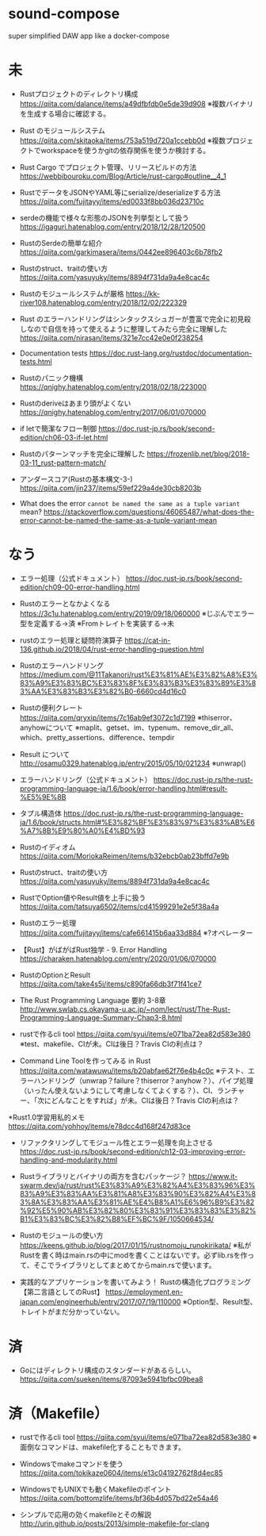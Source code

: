 # sound-compose
super simplified DAW app like a docker-compose


# 未
* Rustプロジェクトのディレクトリ構成
https://qiita.com/dalance/items/a49dfbfdb0e5de39d908
※複数バイナリを生成する場合に確認する。

* Rust のモジュールシステム
https://qiita.com/skitaoka/items/753a519d720a1ccebb0d
※複数プロジェクトでworkspaceを使うかgitの依存関係を使うか検討する。

* Rust Cargo でプロジェクト管理、リリースビルドの方法
https://webbibouroku.com/Blog/Article/rust-cargo#outline__4_1

* RustでデータをJSONやYAML等にserialize/deserializeする方法
https://qiita.com/fujitayy/items/ed0033f8bb036d23710c

* serdeの機能で様々な形態のJSONを列挙型として扱う
https://igaguri.hatenablog.com/entry/2018/12/28/120500

* RustのSerdeの簡単な紹介
https://qiita.com/garkimasera/items/0442ee896403c6b78fb2

* Rustのstruct、traitの使い方
https://qiita.com/yasuyuky/items/8894f731da9a4e8cac4c

* Rustのモジュールシステムが厳格
https://kk-river108.hatenablog.com/entry/2018/12/02/222329

* Rust のエラーハンドリングはシンタックスシュガーが豊富で完全に初見殺しなので自信を持って使えるように整理してみたら完全に理解した
https://qiita.com/nirasan/items/321e7cc42e0e0f238254

* Documentation tests
https://doc.rust-lang.org/rustdoc/documentation-tests.html

* Rustのパニック機構
https://qnighy.hatenablog.com/entry/2018/02/18/223000

* Rustのderiveはあまり頭がよくない
https://qnighy.hatenablog.com/entry/2017/06/01/070000

* if letで簡潔なフロー制御
https://doc.rust-jp.rs/book/second-edition/ch06-03-if-let.html

* Rustのパターンマッチを完全に理解した
https://frozenlib.net/blog/2018-03-11_rust-pattern-match/

* アンダースコア(Rustの基本構文-3-)
https://qiita.com/jin237/items/59ef229a4de30cb8203b

* What does the error `cannot be named the same as a tuple variant` mean?
https://stackoverflow.com/questions/46065487/what-does-the-error-cannot-be-named-the-same-as-a-tuple-variant-mean


# なう
* エラー処理（公式ドキュメント）
https://doc.rust-jp.rs/book/second-edition/ch09-00-error-handling.html

* Rustのエラーとなかよくなる
https://3c1u.hatenablog.com/entry/2019/09/18/060000
※じぶんでエラー型を定義する→済
※Fromトレイトを実装する→未

* rustのエラー処理と疑問符演算子
https://cat-in-136.github.io/2018/04/rust-error-handling-question.html

* Rustのエラーハンドリング
https://medium.com/@11Takanori/rust%E3%81%AE%E3%82%A8%E3%83%A9%E3%83%BC%E3%83%8F%E3%83%B3%E3%83%89%E3%83%AA%E3%83%B3%E3%82%B0-6660cd4d16c0

* Rustの便利クレート
https://qiita.com/qryxip/items/7c16ab9ef3072c1d7199
※thiserror、anyhowについて
※maplit、getset、im、typenum、remove_dir_all、which、pretty_assertions、difference、tempdir

* Result について
http://osamu0329.hatenablog.jp/entry/2015/05/10/021234
※unwrap()

* エラーハンドリング（公式ドキュメント）
https://doc.rust-jp.rs/the-rust-programming-language-ja/1.6/book/error-handling.html#result-%E5%9E%8B

* タプル構造体
https://doc.rust-jp.rs/the-rust-programming-language-ja/1.6/book/structs.html#%E3%82%BF%E3%83%97%E3%83%AB%E6%A7%8B%E9%80%A0%E4%BD%93

* Rustのイディオム
https://qiita.com/MoriokaReimen/items/b32ebcb0ab23bffd7e9b

* Rustのstruct、traitの使い方
https://qiita.com/yasuyuky/items/8894f731da9a4e8cac4c

* RustでOption値やResult値を上手に扱う
https://qiita.com/tatsuya6502/items/cd41599291e2e5f38a4a

* Rustのエラー処理
https://qiita.com/fujitayy/items/cafe661415b6aa33d884
※?オペレーター

* 【Rust】がばがばRust独学 - 9. Error Handling
https://charaken.hatenablog.com/entry/2020/01/06/070000

* RustのOptionとResult
https://qiita.com/take4s5i/items/c890fa66db3f71f41ce7

* The Rust Programming Language 要約 3-8章
http://www.swlab.cs.okayama-u.ac.jp/~nom/lect/rust/The-Rust-Programming-Language-Summary-Chap3-8.html

* rustで作るcli tool
https://qiita.com/syui/items/e071ba72ea82d583e380
※test、makefile、CIが未。CIは後日？Travis CIの利点は？

* Command Line Toolを作ってみる in Rust
https://qiita.com/watawuwu/items/b20abfae62f76e4b4c0c
※テスト、エラーハンドリング（unwrap？failure？thiserror？anyhow？）、パイプ処理（いったん使えないようにして考慮しなくてよくする？）、CI、ランチャー、「次にどんなことをすれば」が未。CIは後日？Travis CIの利点は？

*Rust1.0学習用私的メモ
https://qiita.com/yohhoy/items/e78dcc4d168f247d83ce

* リファクタリングしてモジュール性とエラー処理を向上させる
https://doc.rust-jp.rs/book/second-edition/ch12-03-improving-error-handling-and-modularity.html

* Rustライブラリとバイナリの両方を含むパッケージ？
https://www.it-swarm.dev/ja/rust/rust%E3%83%A9%E3%82%A4%E3%83%96%E3%83%A9%E3%83%AA%E3%81%A8%E3%83%90%E3%82%A4%E3%83%8A%E3%83%AA%E3%81%AE%E4%B8%A1%E6%96%B9%E3%82%92%E5%90%AB%E3%82%80%E3%83%91%E3%83%83%E3%82%B1%E3%83%BC%E3%82%B8%EF%BC%9F/1050664534/

* Rustのモジュールの使い方
https://keens.github.io/blog/2017/01/15/rustnomoju_runokirikata/
※私がRustを書く時はmain.rsの中にmodを書くことはないです。必ずlib.rsを作って、そこでライブラリとしてまとめてからmain.rsで使います。

* 実践的なアプリケーションを書いてみよう！ Rustの構造化プログラミング【第二言語としてのRust】
https://employment.en-japan.com/engineerhub/entry/2017/07/19/110000
※Option型、Result型、トレイトがまだ分かっていない。





# 済
* Goにはディレクトリ構成のスタンダードがあるらしい。
https://qiita.com/sueken/items/87093e5941bfbc09bea8

# 済（Makefile）
* rustで作るcli tool
https://qiita.com/syui/items/e071ba72ea82d583e380
※面倒なコマンドは、makefile化することもできます。

* Windowsでmakeコマンドを使う
https://qiita.com/tokikaze0604/items/e13c04192762f8d4ec85

* WindowsでもUNIXでも動くMakefileのポイント
https://qiita.com/bottomzlife/items/bf36b4d057bd22e54a46

* シンプルで応用の効くmakefileとその解説
http://urin.github.io/posts/2013/simple-makefile-for-clang
